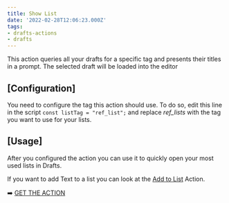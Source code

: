 ```yaml
---
title: Show List
date: '2022-02-28T12:06:23.000Z'
tags:
- drafts-actions
- drafts
---
```

This action queries all your drafts for a specific tag and presents their titles in a prompt. The selected draft will be loaded into the editor

## \[Configuration\]

You need to configure the tag this action should use. To do so, edit this line in the script `const listTag = "ref_list";` and replace _ref\_lists_ with the tag you want to use for your lists.

## \[Usage\]

After you configured the action you can use it to quickly open your most used lists in Drafts.

If you want to add Text to a list you can look at the [Add to List](https://flohgro.com/web/drafts-actions/add-to-list/) Action.

➡️ [GET THE ACTION](https://directory.getdrafts.com/a/1Uv)